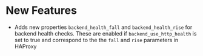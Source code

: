 # New Features
- Adds new properties `backend_health_fall` and `backend_health_rise` for backend health checks. These are enabled if `backend_use_http_health` is set to true and correspond to the the `fall` and `rise` parameters in HAProxy
